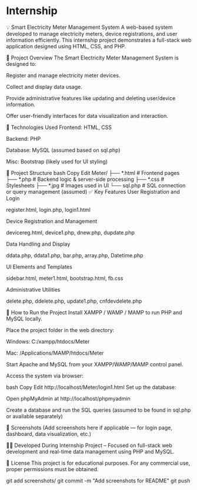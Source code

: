# Internship


💡 Smart Electricity Meter Management System
A web-based system developed to manage electricity meters, device registrations, and user information efficiently. This internship project demonstrates a full-stack web application designed using HTML, CSS, and PHP.

🧠 Project Overview
The Smart Electricity Meter Management System is designed to:

Register and manage electricity meter devices.

Collect and display data usage.

Provide administrative features like updating and deleting user/device information.

Offer user-friendly interfaces for data visualization and interaction.

🔧 Technologies Used
Frontend: HTML, CSS

Backend: PHP

Database: MySQL (assumed based on sql.php)

Misc: Bootstrap (likely used for UI styling)

📂 Project Structure
bash
Copy
Edit
Meter/
├── *.html         # Frontend pages
├── *.php          # Backend logic & server-side processing
├── *.css          # Stylesheets
├── *.jpg          # Images used in UI
└── sql.php        # SQL connection or query management (assumed)
✅ Key Features
User Registration and Login

register.html, login.php, login1.html

Device Registration and Management

devicereg.html, device1.php, dnew.php, dupdate.php

Data Handling and Display

ddata.php, ddata1.php, bar.php, array.php, Datetime.php

UI Elements and Templates

sidebar.html, meter1.html, bootstrap.html, fb.css

Administrative Utilities

delete.php, ddelete.php, update1.php, cnfdevdelete.php

🧪 How to Run the Project
Install XAMPP / WAMP / MAMP to run PHP and MySQL locally.

Place the project folder in the web directory:

Windows: C:/xampp/htdocs/Meter

Mac: /Applications/MAMP/htdocs/Meter

Start Apache and MySQL from your XAMPP/WAMP/MAMP control panel.

Access the system via browser:

bash
Copy
Edit
http://localhost/Meter/login1.html
Set up the database:

Open phpMyAdmin at http://localhost/phpmyadmin

Create a database and run the SQL queries (assumed to be found in sql.php or available separately)

📸 Screenshots
(Add screenshots here if applicable — for login page, dashboard, data visualization, etc.)

👨‍💻 Developed During
Internship Project – Focused on full-stack web development and real-time data management using PHP and MySQL.

📜 License
This project is for educational purposes. For any commercial use, proper permissions must be obtained.

git add screenshots/
git commit -m "Add screenshots for README"
git push

